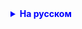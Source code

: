 <details style="margin-top: 16px">
  <summary style="cursor: pointer; color: blue;"><b>На русском</b></summary>

Все задания необходимо выполнить в одном проекте. Задания выполняем по порядку. 
То есть, сделали первое, после этого делаем второе, модифицируя первое.
1 и 2 задания обязательны. 3 по желанию


    1. Пользователь вводит три числа, программа выводит на экран:
    1.1 Произведение всех чисел (*)
    1.2 Сумма все чисел (+)
     примечание: разрешено делать без использование допольнительных методов (все можно написать в main)

    2. Пользователь после ввода трех чисел (которые вы уже обработали сверху), вводит четвертое число
    2.1 Если ввел 1, то выводим на экран произведение (*) трех чисел
    2.2 Если пользователь ввел 2, то выводим сумму трех чисел (+)
    2.3 Разделить логически на 1-2 дополнительных метода (разрешается использовать все типы методов)

    3. Разделить программу, написанную в пункте 2 еще больше. Добавить 1-2 метода, которые возвращают значение 
    (выбрать самостоятельно, что вы выдели)

</details>
